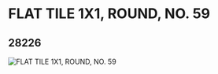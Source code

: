 # FLAT TILE 1X1, ROUND, NO. 59
## 28226
![FLAT TILE 1X1, ROUND, NO. 59](https://lc-www-live-s.legocdn.com/media/bricks/5/2/6161541.jpg)